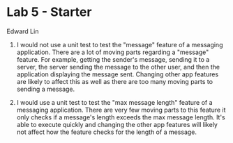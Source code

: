 # Lab 5 - Starter
Edward Lin

1. I would not use a unit test to test the "message" feature of a messaging application. There are a lot of moving parts regarding a "message" feature. For example, getting the sender's message, sending it to a server, the server sending the message to the other user, and then the application displaying the message sent. Changing other app features are likely to affect this as well as there are too many moving parts to sending a message.

2. I would use a unit test to test the "max message length" feature of a messaging application. There are very few moving parts to this feature it only checks if a message's length exceeds the max message length. It's able to execute quickly and changing the other app features will likely not affect how the feature checks for the length of a message. 